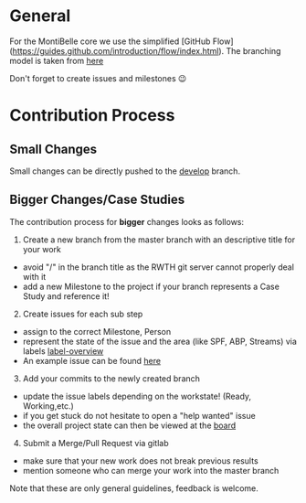 # General
For the MontiBelle core we use the simplified [GitHub Flow] (https://guides.github.com/introduction/flow/index.html).
The branching model is taken from [here](http://nvie.com/posts/a-successful-git-branching-model/)

Don't forget to create issues and milestones :wink: 


# Contribution Process
## Small Changes

Small changes can be directly pushed to the [develop](https://git.rwth-aachen.de/montibelle/core/tree/develop) branch.


## Bigger Changes/Case Studies
The contribution process for **bigger** changes looks as follows:

1.  Create a new branch from the master branch with an descriptive title for your work
  * avoid "/" in the branch title as the RWTH git server cannot properly deal with it
  * add a new Milestone to the project if your branch represents a Case Study and reference it!

2. Create issues for each sub step 
  * assign to the correct Milestone, Person
  * represent the state of the issue and the area (like SPF, ABP, Streams) via labels [label-overview](https://git.rwth-aachen.de/montibelle/core/labels)
  * An example issue can be found [here](#2)

3. Add your commits to the newly created branch
  * update the issue labels depending on the workstate! (Ready, Working,etc.)
  * if you get stuck do not hesitate to open a "help wanted" issue
  * the overall project state can then be viewed at the [board](https://git.rwth-aachen.de/montibelle/core/boards)

4. Submit a Merge/Pull Request via gitlab
  * make sure that your new work does not break previous results
  * mention someone who can merge your work into the master branch

Note that these are only general guidelines, feedback is welcome.